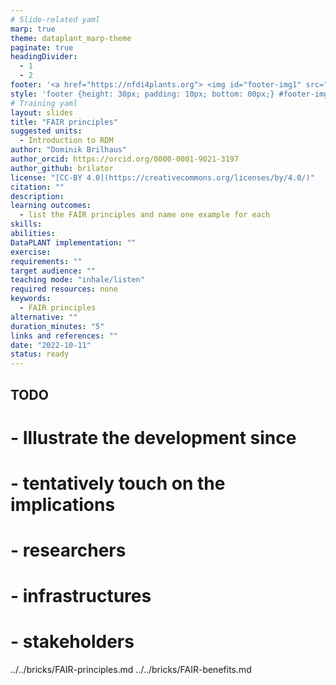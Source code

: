 ```yaml
---
# Slide-related yaml
marp: true
theme: dataplant_marp-theme
paginate: true
headingDivider: 
  - 1
  - 2
footer: '<a href="https://nfdi4plants.org"> <img id="footer-img1" src="../../images/_logos/DataPLANT/DataPLANT_logo_square_bg_transparent.svg"></a> <a href="https://creativecommons.org/licenses/by/4.0/"><img id="footer-img2" src="../../images/_logos/CreativeCommons/by.svg"> </a>'
style: 'footer {height: 30px; padding: 10px; bottom: 00px;} #footer-img1 {height: 30px; padding-left: 0px;} #footer-img2 {height: 20px; padding-left: 20px; opacity: 0.5;}'
# Training yaml
layout: slides
title: "FAIR principles"
suggested units:
  - Introduction to RDM
author: "Dominik Brilhaus"
author_orcid: https://orcid.org/0000-0001-9021-3197
author_github: brilator
license: "[CC-BY 4.0](https://creativecommons.org/licenses/by/4.0/)"
citation: ""
description: 
learning outcomes:
  - list the FAIR principles and name one example for each
skills:
abilities:
DataPLANT implementation: ""
exercise:
requirements: ""
target audience: ""
teaching mode: "inhale/listen"
required resources: none
keywords:
  - FAIR principles
alternative: ""
duration_minutes: "5"
links and references: ""
date: "2022-10-11"
status: ready
---
```


## TODO 

# - Illustrate the development since
# - tentatively touch on the implications
#  - researchers
#  - infrastructures
#  - stakeholders

../../bricks/FAIR-principles.md
../../bricks/FAIR-benefits.md